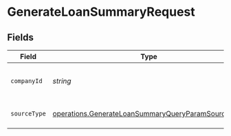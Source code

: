 # GenerateLoanSummaryRequest


## Fields

| Field                                                                                                                    | Type                                                                                                                     | Required                                                                                                                 | Description                                                                                                              | Example                                                                                                                  |
| ------------------------------------------------------------------------------------------------------------------------ | ------------------------------------------------------------------------------------------------------------------------ | ------------------------------------------------------------------------------------------------------------------------ | ------------------------------------------------------------------------------------------------------------------------ | ------------------------------------------------------------------------------------------------------------------------ |
| `companyId`                                                                                                              | *string*                                                                                                                 | :heavy_check_mark:                                                                                                       | Unique identifier for a company.                                                                                         | 8a210b68-6988-11ed-a1eb-0242ac120002                                                                                     |
| `sourceType`                                                                                                             | [operations.GenerateLoanSummaryQueryParamSourceType](../../models/operations/generateloansummaryqueryparamsourcetype.md) | :heavy_check_mark:                                                                                                       | Data source type.                                                                                                        |                                                                                                                          |